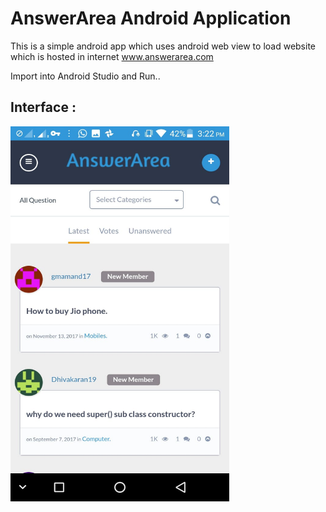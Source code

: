 # AnswerArea Android Application

This is a simple android app which uses android web view to load website which is hosted in internet www.answerarea.com

Import into Android Studio and Run..

## Interface :


<img src="https://raw.githubusercontent.com/ManoBalaR/Android-Programming-Projects/master/AnswerArea%20App/WhatsApp%20Image%202018-11-13%20at%203.26.42%20PM%20(8).jpeg" alt="alt text" width="350" height="600">
